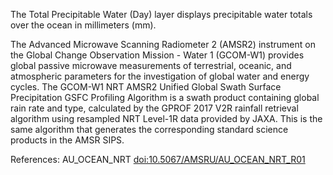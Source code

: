 The Total Precipitable Water (Day) layer displays precipitable water totals over the ocean in millimeters (mm).

The Advanced Microwave Scanning Radiometer 2 (AMSR2) instrument on the Global Change Observation Mission - Water 1 (GCOM-W1) provides global passive microwave measurements of terrestrial, oceanic, and atmospheric parameters for the investigation of global water and energy cycles. The GCOM-W1 NRT AMSR2 Unified Global Swath Surface Precipitation GSFC Profiling Algorithm is a swath product containing global rain rate and type, calculated by the GPROF 2017 V2R rainfall retrieval algorithm using resampled NRT Level-1R data provided by JAXA. This is the same algorithm that generates the corresponding standard science products in the AMSR SIPS.

References: AU_OCEAN_NRT [doi:10.5067/AMSRU/AU_OCEAN_NRT_R01](https://doi.org/10.5067/AMSRU/AU_OCEAN_NRT_R01)
